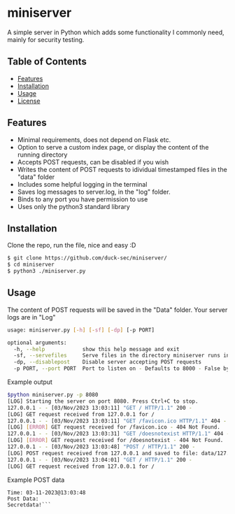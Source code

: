 # miniserver

A simple server in Python which adds some functionality I commonly need, mainly for security testing. 

## Table of Contents

- [Features](#features)
- [Installation](#installation)
- [Usage](#usage)
- [License](#license)

## Features

- Minimal requirements, does not depend on Flask etc.
- Option to serve a custom index page, or display the content of the running directory
- Accepts POST requests, can be disabled if you wish
- Writes the content of POST requests to idividual timestamped files in the "data" folder
- Includes some helpful logging in the terminal
- Saves log messages to server.log, in the "log" folder.
- Binds to any port you have permission to use
- Uses only the python3 standard library

## Installation

Clone the repo, run the file, nice and easy :D

```bash
$ git clone https://github.com/duck-sec/miniserver/
$ cd miniserver
$ python3 ./miniserver.py
```

## Usage

The content of POST requests will be saved in the "Data" folder. Your server logs are in "Log"

```bash
usage: miniserver.py [-h] [-sf] [-dp] [-p PORT]

optional arguments:
  -h, --help            show this help message and exit
  -sf, --servefiles     Serve files in the directory miniserver runs in - Defaults to False
  -dp, --disablepost    Disable server accepting POST requests
  -p PORT, --port PORT  Port to listen on - Defaults to 8000 - False by default
```

Example output

```bash
$python miniserver.py -p 8080
[LOG] Starting the server on port 8080. Press Ctrl+C to stop.
127.0.0.1 - - [03/Nov/2023 13:03:11] "GET / HTTP/1.1" 200 -
[LOG] GET request received from 127.0.0.1 for /
127.0.0.1 - - [03/Nov/2023 13:03:11] "GET /favicon.ico HTTP/1.1" 404 -
[LOG] [ERROR] GET request received for /favicon.ico - 404 Not Found.
127.0.0.1 - - [03/Nov/2023 13:03:31] "GET /doesnotexist HTTP/1.1" 404 -
[LOG] [ERROR] GET request received for /doesnotexist - 404 Not Found.
127.0.0.1 - - [03/Nov/2023 13:03:48] "POST / HTTP/1.1" 200 -
[LOG] POST request received from 127.0.0.1 and saved to file: data/127.0.0.1_03-11-2023@13:03:48.txt
127.0.0.1 - - [03/Nov/2023 13:04:01] "GET / HTTP/1.1" 200 -
[LOG] GET request received from 127.0.0.1 for /
```

Example POST data

```POST from: 127.0.0.1
Time: 03-11-2023@13:03:48
Post Data: 
Secretdata!```